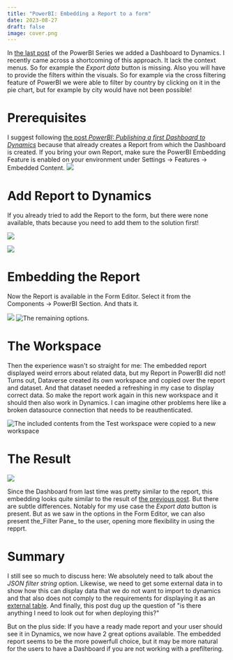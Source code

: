 ```yaml
---
title: "PowerBI: Embedding a Report to a form"
date: 2023-08-27
draft: false
image: cover.png
---
```


In [the last post](/powerbi/first-dashboard) of the PowerBI Series we added a Dashboard to Dynamics. I recently came across a shortcoming of this approach. It lack the context menus. So for example the _Export data_ button is missing. Also you will have to provide the filters within the visuals. So for example via the cross filtering feature of PowerBI we were able to filter by country by clicking on it in the pie chart, but for example by city would have not been possible!

# Prerequisites
I suggest following [the post _PowerBI: Publishing a first Dashboard to Dynamics_](/powerbi/first-dashboard) because that already creates a Report from which the Dashboard is created. If you bring your own Report, make sure the PowerBI Embedding Feature is enabled on your environment under Settings -> Features -> Embedded Content.
![](FeatureSwitch.png) 

# Add Report to Dynamics
If you already tried to add the Report to the form, but there were none available, thats because you need to add them to the solution first!

![](AddReport.png)

![](ReportWizard.png)

# Embedding the Report
Now the Report is available in the Form Editor. Select it from the Components -> PowerBI Section. And thats it.

![](EmbedReport.png) ![The remaining options.](EmbedOption.png)

# The Workspace
Then the experience wasn't so straight for me: The embedded report displayed weird errors about related data, but my Report in PowerBI did not! Turns out, Dataverse created its own workspace and copied over the report and dataset. And that dataset needed a refreshing in my case to display correct data. So make the report work again in this new workspace and it should then also work in Dynamics. I can imagine other problems here like a broken datasource connection that needs to be reauthenticated.

![The included contents from the _Test_ workspace were copied to a new workspace](Workspace.png)

# The Result

![](Report.png)

Since the Dashboard from last time was pretty similar to the report, this embedding looks quite similar to the result of [the previous post](/powerbi/first-dashboard). But there are subtle differences. Notably for my use case the _Export data_ button is present. But as we saw in the options in the Form Editor, we can also present the_Filter Pane_ to the user, opening more flexibility in using the repprt.

# Summary
I still see so much to discuss here: We absolutely need to talk about the _JSON filter string_ option. Likewise, we need to get some external data in to show how this can display data that we do not want to import to dynamics and that also does not comply to the requirements for displaying it as an [external table](/my-first-shot/externaltable). And finally, this post dug up the question of "is there anything I need to look out for when deploying this?"

But on the plus side: If you have a ready made report and your user should see it in Dynamics, we now have 2 great options available. The embedded report seems to be the more powerfull choice, but it may be more natural for the users to have a Dashboard if you are not working with a prefiltering. 